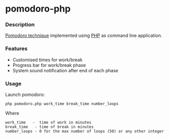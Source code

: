 # pomodoro-php

### Description
<a href="https://en.m.wikipedia.org/wiki/Pomodoro_Technique">Pomodoro technique</a> implemented using <a href="https://www.php.net/">PHP</a> as command line application.

### Features
- Customised times for work/break
- Progress bar for work/break phase
- System sound notification after end of each phase

### Usage
Launch pomodoro:
```
php pomodoro.php work_time break_time number_loops
```
Where
```
work_time   -  time of work in minutes
break_time   - time of break in minutes
number_loops - 0 for the max number of loops (50) or any other integer
```
